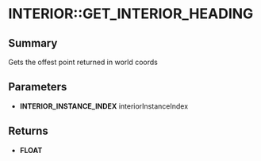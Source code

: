 # INTERIOR::GET_INTERIOR_HEADING

## Summary
Gets the offest point returned in world coords

## Parameters
* **INTERIOR_INSTANCE_INDEX** interiorInstanceIndex

## Returns
* **FLOAT**